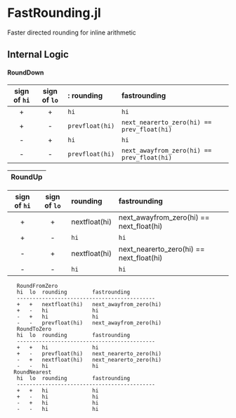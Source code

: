 # FastRounding.jl
Faster directed rounding for inline arithmetic


## Internal Logic

#### RoundDown

| sign of `hi` | sign of `lo` |: rounding | fastrounding |
|:--:|:--:|:--|:--|
| +  | +   | `hi` | `hi` |
| +  | -   | `prevfloat(hi)`  | `next_nearerto_zero(hi) == prev_float(hi)` |
| -  | +   | `hi`  | `hi` |
| -  | -   | `prevfloat(hi)`  | `next_awayfrom_zero(hi) == prev_float(hi)` |

| RoundUp |
|:--------|

| sign of `hi` | sign of `lo` | rounding | fastrounding |
|:--:|:--:|:--|:--|
| +  | +   | nextfloat(hi) | next_awayfrom_zero(hi) == next_float(hi) |
| +  | -   | `hi`  | `hi` |
| -  | +   | nextfloat(hi) | next_nearerto_zero(hi) == next_float(hi) |
| -  | -   | `hi`  | `hi` |

       RoundFromZero
       hi  lo  rounding        fastrounding
       --------------------------------------------
       +   +   nextfloat(hi)   next_awayfrom_zero(hi)
       +   -   hi              hi
       -   +   hi              hi
       -   -   prevfloat(hi)   next_awayfrom_zero(hi)
       RoundToZero
       hi  lo  rounding        fastrounding
       --------------------------------------------
       +   +   hi              hi
       +   -   prevfloat(hi)   next_nearerto_zero(hi)
       -   +   nextfloat(hi)   next_nearerto_zero(hi)
       -   -   hi              hi
      RoundNearest
       hi  lo  rounding        fastrounding
       --------------------------------------------
       +   +   hi              hi
       +   -   hi              hi
       -   +   hi              hi
       -   -   hi              hi
